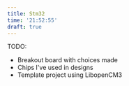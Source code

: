 ```yaml
---
title: Stm32
time: '21:52:55'
draft: true
---
```


TODO:

+ Breakout board with choices made
+ Chips I've used in designs
+ Template project using LibopenCM3


